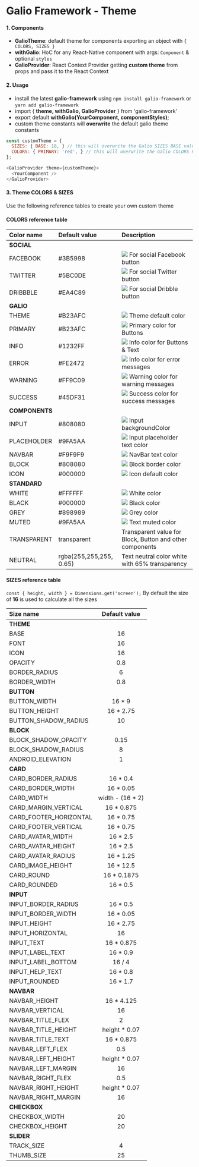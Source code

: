 # Galio Framework - Theme

#### 1. Components
- **GalioTheme**: default theme for components exporting an object with `{ COLORS, SIZES }`
- **withGalio**: HoC for any React-Native component with args: `Component` & optional `styles`
- **GalioProvider**: React Context Provider getting **custom theme** from props and pass it to the React Context

#### 2. Usage
- install the latest **galio-framework** using `npm install galio-framework` or `yarn add galio-framework`
- import { **theme, withGalio, GalioProvider** } from 'galio-framework'
- export default **withGalio(YourComponent, componentStyles)**;
- custom theme constants will **overwrite** the default galio theme constants
```js
const customTheme = {
  SIZES: { BASE: 18, } // this will overwrite the Galio SIZES BASE value 16
  COLORS: { PRIMARY: 'red', } // this will overwrite the Galio COLORS PRIMARY color #B23AFC
};

<GalioProvider theme={customTheme}>
  <YourComponent />
</GalioProvider>
```

#### 3. Theme COLORS & SIZES
Use the following reference tables to create your own custom theme

#### COLORS reference table
**Color name** | **Default value** | **Description**
:--- | :--- | :--- 
**SOCIAL** | 
FACEBOOK | #3B5998 | ![](https://dummyimage.com/40x12/3B5998/000000.png&text=+) For social Facebook button
TWITTER | #5BC0DE | ![](https://dummyimage.com/40x12/5BC0DE/000000.png&text=+) For social Twitter button
DRIBBBLE | #EA4C89 | ![](https://dummyimage.com/40x12/EA4C89/000000.png&text=+) For social Dribble button
**GALIO** | 
THEME | #B23AFC | ![](https://dummyimage.com/40x12/B23AFC/000000.png&text=+) Theme default color
PRIMARY | #B23AFC | ![](https://dummyimage.com/40x12/B23AFC/000000.png&text=+) Primary color for Buttons
INFO | #1232FF | ![](https://dummyimage.com/40x12/1232FF/000000.png&text=+) Info color for Buttons & Text
ERROR | #FE2472 | ![](https://dummyimage.com/40x12/FE2472/000000.png&text=+) Info color for error messages
WARNING | #FF9C09 | ![](https://dummyimage.com/40x12/FF9C09/000000.png&text=+) Warning color for warning messages
SUCCESS | #45DF31 | ![](https://dummyimage.com/40x12/45DF31/000000.png&text=+) Success color for success messages
**COMPONENTS** | 
INPUT | #808080 | ![](https://dummyimage.com/40x12/808080/000000.png&text=+) Input backgroundColor
PLACEHOLDER | #9FA5AA | ![](https://dummyimage.com/40x12/9FA5AA/000000.png&text=+) Input placeholder text color
NAVBAR | #F9F9F9 | ![](https://dummyimage.com/40x12/F9F9F9/000000.png&text=+) NavBar text color
BLOCK | #808080 | ![](https://dummyimage.com/40x12/808080/000000.png&text=+) Block border color
ICON | #000000 | ![](https://dummyimage.com/40x12/000000/000000.png&text=+) Icon default color
**STANDARD** | 
WHITE | #FFFFFF | ![](https://dummyimage.com/40x12/FFFFFF/000000.png&text=+) White color
BLACK | #000000 | ![](https://dummyimage.com/40x12/000000/000000.png&text=+) Black color
GREY | #898989 | ![](https://dummyimage.com/40x12/898989/000000.png&text=+) Grey color
MUTED | #9FA5AA | ![](https://dummyimage.com/40x12/9FA5AA/000000.png&text=+) Text muted color
TRANSPARENT | transparent | Transparent value for Block, Button and other components
NEUTRAL | rgba(255,255,255, 0.65) | Text neutral color white with 65% transparency

#### SIZES reference table
`const { height, width } = Dimensions.get('screen');`
By default the size of **16** is used to calculate all the sizes

**Size name** | **Default value**
:--- | :---: 
**THEME** | 
BASE | 16 | 
FONT | 16 | 
ICON | 16 | 
OPACITY | 0.8 | 
BORDER_RADIUS | 6 | 
BORDER_WIDTH | 0.8 | 
**BUTTON** | 
BUTTON_WIDTH | 16 * 9 | 
BUTTON_HEIGHT | 16 * 2.75 | 
BUTTON_SHADOW_RADIUS | 10 | 
**BLOCK** |
BLOCK_SHADOW_OPACITY | 0.15 | 
BLOCK_SHADOW_RADIUS | 8 | 
ANDROID_ELEVATION | 1 |
**CARD** | 
CARD_BORDER_RADIUS | 16 * 0.4 | 
CARD_BORDER_WIDTH | 16 * 0.05 | 
CARD_WIDTH | width - (16 * 2) | 
CARD_MARGIN_VERTICAL | 16 * 0.875 | 
CARD_FOOTER_HORIZONTAL | 16 * 0.75 | 
CARD_FOOTER_VERTICAL | 16 * 0.75 | 
CARD_AVATAR_WIDTH | 16 * 2.5 | 
CARD_AVATAR_HEIGHT | 16 * 2.5 | 
CARD_AVATAR_RADIUS | 16 * 1.25 | 
CARD_IMAGE_HEIGHT | 16 * 12.5 | 
CARD_ROUND | 16 * 0.1875 | 
CARD_ROUNDED | 16 * 0.5 | 
**INPUT** | 
INPUT_BORDER_RADIUS | 16 * 0.5 |
INPUT_BORDER_WIDTH | 16 * 0.05 |
INPUT_HEIGHT | 16 * 2.75 |
INPUT_HORIZONTAL | 16 |
INPUT_TEXT | 16 * 0.875 |
INPUT_LABEL_TEXT | 16 * 0.9 |
INPUT_LABEL_BOTTOM | 16 / 4 |
INPUT_HELP_TEXT | 16 * 0.8 |
INPUT_ROUNDED | 16 * 1.7 |
**NAVBAR** |
NAVBAR_HEIGHT | 16 * 4.125 |
NAVBAR_VERTICAL | 16 |
NAVBAR_TITLE_FLEX | 2 |
NAVBAR_TITLE_HEIGHT | height * 0.07 |
NAVBAR_TITLE_TEXT | 16 * 0.875 |
NAVBAR_LEFT_FLEX | 0.5 |
NAVBAR_LEFT_HEIGHT | height * 0.07 |
NAVBAR_LEFT_MARGIN | 16 |
NAVBAR_RIGHT_FLEX | 0.5 |
NAVBAR_RIGHT_HEIGHT | height * 0.07 |
NAVBAR_RIGHT_MARGIN | 16 |
**CHECKBOX** |
CHECKBOX_WIDTH | 20 |
CHECKBOX_HEIGHT | 20 |
**SLIDER** |
TRACK_SIZE | 4 |
THUMB_SIZE | 25 |